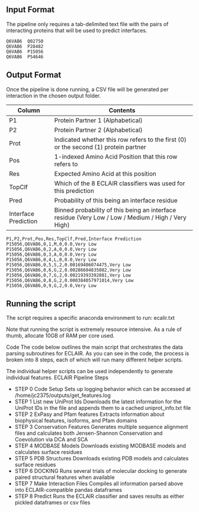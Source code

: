 ## Input Format
The pipeline only requires a tab-delimited text file with the pairs of interacting proteins that will be used to predict interfaces.
```
Q6VAB6	Q02750
Q6VAB6	P28482
Q6VAB6	P15056
Q6VAB6	P54646
```

## Output Format
Once the pipeline is done running, a CSV file will be generated per interaction in the chosen output folder.

| Column | Contents |
|--------|---------|
| P1 |	Protein Partner 1 (Alphabetical) |
| P2 | Protein Partner 2 (Alphabetical) |
| Prot |	Indicated whether this row refers to the first (0) or the second (1) protein partner |
| Pos	| 1-indexed Amino Acid Position that this row refers to |
| Res	| Expected Amino Acid at this position |
| TopClf |	Which of the 8 ECLAIR classifiers was used for this prediction |
| Pred	| Probability of this being an interface residue |
| Interface Prediction	| Binned probability of this being an interface residue (Very Low / Low / Medium / High / Very High) |


```
P1,P2,Prot,Pos,Res,TopClf,Pred,Interface Prediction
P15056,Q6VAB6,0,1,M,0,0.0,Very Low
P15056,Q6VAB6,0,2,A,0,0.0,Very Low
P15056,Q6VAB6,0,3,A,0,0.0,Very Low
P15056,Q6VAB6,0,4,L,0,0.0,Very Low
P15056,Q6VAB6,0,5,S,2,0.00169406074475,Very Low
P15056,Q6VAB6,0,6,G,2,0.00286604835082,Very Low
P15056,Q6VAB6,0,7,G,2,0.00219393392881,Very Low
P15056,Q6VAB6,0,8,G,2,0.000384057971014,Very Low
P15056,Q6VAB6,0,9,G,2,0.0,Very Low
```

## Running the script
The script requires a specific anaconda environment to run: ecalir.txt

Note that running the script is extremely resource intensive. As a rule of thumb, allocate 10GB of RAM per core used.


Code
The code below outlines the main script that orchestrates the data parsing subroutines for ECLAIR. As you can see in the code, the process is broken into 8 steps, each of which will run many different helper scripts.

The individual helper scripts can be used independently to generate individual features.
ECLAIR Pipeline Steps
* STEP 0	Code Setup	Sets up logging behavior which can be accessed at /home/jc2375/outputs/get_features.log
* STEP 1	List new UniProt Ids	Downloads the latest information for the UniProt IDs in the file and appends them to a cached uniprot_info.txt file
* STEP 2	ExPasy and Pfam features	Extracts information about biophysical features, isoforms, and Pfam domains
* STEP 3	Conservation Features	Generates multiple sequence alignment files and calculates both Jensen-Shannon Conservation and Coevolution via DCA and SCA
* STEP 4	MODBASE Models	Downloads existing MODBASE models and calculates surface residues
* STEP 5	PDB Structures	Downloads existing PDB models and calculates surface residues
* STEP 6	DOCKING	Runs several trials of molecular docking to generate paired structural features when available
* STEP 7	Make Interaction Files	Compiles all information parsed above into ECLAIR-compatible pandas dataframes
* STEP 8	Predict	Runs the ECLAIR classifier and saves results as either pickled dataframes or csv files
